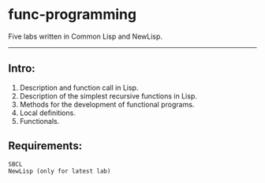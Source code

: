 # func-programming
Five labs written in Common Lisp and NewLisp.
***
<h2> Intro: </h2>

1. Description and function call in Lisp.
2. Description of the simplest recursive functions in Lisp.
3. Methods for the development of functional programs.
4. Local definitions.
5. Functionals.

<h2> Requirements: </h2>

```
SBCL
NewLisp (only for latest lab)
```
